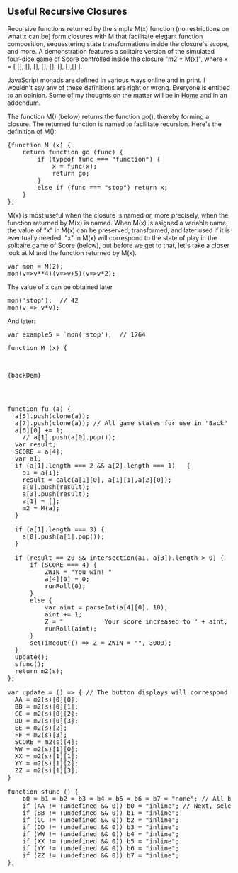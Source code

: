 <head>
  <script>
    
var fuDem = `function fu (a) {                                    // fu
  a[5].push(clone(a));
  a[7].push(clone(a)); // All game states for use in "Back" and "Forward."
  a[6][0] += 1;
    // a[1].push(a[0].pop());
  var result;
  SCORE = a[4];
  var a1;
  if (a[1].length === 2 && a[2].length === 1)   {
    a1 = a[1];
    result = calc(a[1][0], a[1][1],a[2][0]);
    a[0].push(result);
    a[3].push(result);  
    a[1] = [];
    m2 = M(a);
  }

  if (a[1].length === 3) {
    a[0].push(a[1].pop());
  }
 
  if (result == 20 && intersection(a1, a[3]).length > 0) {
      if (SCORE === 4) {
          ZWIN = "You win! "
          a[4][0] = 0;
          runRoll(0);
      }
      else {
          var aint = parseInt(a[4][0], 10);
          aint += 1;
          Z = "           Your score increased to " + aint;
          runRoll(aint); 
      }
      setTimeout(() => Z = ZWIN = "", 3000);
  }
  update();
  sfunc();
  return m2(s); 
}; 

var update = () => { // The button displays will correspond to the values in m2.
  AA = m2(s)[0][0];
  BB = m2(s)[0][1];
  CC = m2(s)[0][2];
  DD = m2(s)[0][3];
  EE = m2(s)[2];
  FF = m2(s)[3];
  SCORE = m2(s)[4];
  WW = m2(s)[1][0];
  XX = m2(s)[1][1];
  YY = m2(s)[1][2];
  ZZ = m2(s)[1][3];
}

function sfunc () {
    b0 = b1 = b2 = b3 = b4 = b5 = b6 = b7 = "none"; // All button displays controlled by b's disappear. 
    if (AA != (undefined && 0)) b0 = "inline"; // Next, selected buttons are diplayed.
    if (BB != (undefined && 0)) b1 = "inline";
    if (CC != (undefined && 0)) b2 = "inline";
    if (DD != (undefined && 0)) b3 = "inline";
    if (WW != (undefined && 0)) b4 = "inline";
    if (XX != (undefined && 0)) b5 = "inline";
    if (YY != (undefined && 0)) b6 = "inline";
    if (ZZ != (undefined && 0)) b7 = "inline";
}`;

var monad = `function M (x) {
  return function go (func) {
      if (typeof func === "function") {
          x = func(x);
          return go;
      }
      else if (func === "stop") return x;
  }
};`

var monad3 = `var mon3 = M([1,2,3,4]);
function g(ar) {
    var x = (ar.pop())**3;
    ar.unshift(x);
  return ar;
};
function g2 (ar) {return (ar.flatMap(v => (v+1)**3))};
function g3 (ar) {return (ar.flatMap(v => Math.round(v**(1/3))))};`;


var simple = `var s = 'stop';
var m4 = M(3);   // creates a new monad named "m4".
var cube = x => x**3;
var square = x => x*x;
var pow = n => x => x**n;
var add = n => x => 1*x + 1*n;
var mult = n => x => x * n;
var reset2 = n => x => x = n;`;

var runR = `runRoll = x => {
    m2 = M([ [Math.floor(Math.random()*6) + 1, Math.floor(Math.random()*6) + 1, Math.floor(Math.random()*12) + 1, Math.floor(Math.random()*20) + 1], [], [], [], [x] ]);
    updateRoll();
    EEE = "yet to be selected";
    XO = m2('stop');
    AR = [];
    index = 0;
}

const updateRoll = () => {
  AA = m2(s)[0][0];
  BB = m2(s)[0][1];
  CC = m2(s)[0][2];
  DD = m2(s)[0][3];
  
  WW = m2(s)[1][0];
  XX = m2(s)[1][1];
  YY = m2(s)[1][2];
  ZZ = m2(s)[1][3];
  EE = m2(s)[2];
  FF = m2(s)[3];
  SCORE = m2(s)[4];
  b0 = b1 = b2 = b3 = "inline";
  b4 = b5 = b6 = b7 = 'none';
};`

var clickFuncs = `var click0 = a => {
    a[1].push(a[0][0])
    a[0].shift();
    m2 = M(a);
    m2(fu);
    // sfunc();
};

var click1 = a => {
    a[1].push(a[0].splice(1,1)[0]);
    m2 = M(a);
    m2 = m2(fu);
};

var click2 = a => {
    a[1].push(a[0].splice(2,1)[0]);
    m2 = M(a);
    m2 = m2(fu);
};

var click3 = a => {
    a[1].push(a[0].splice(3,1)[0]);
    m2 = M(a);
    m2 = m2(fu);
};

function clic0 (m) {
  EEE = "add";
  m[2] = "+";
  m2 = M(m) ;
} 

$: clic1 = m => {
  EEE = "subtract";
  m[2] = "-";
  m2 = M(m) ;
} 

function clic2 (m) {
  EEE = "multiply";
  m[2] = "*";
  m2 = M(m) ;
} 

function clic3 (m) {
  EEE = "divide";
  m[2] = "/";
  m2 = M(m) ;
} 

function clic4 (m) {
  EEE = "concat";
  m[2] = "@"
  m2 = M(m);
};`

var putBack = `if (a[1].length === 3) {   
    a[0].push(a[1].pop());  // Returns a clicked third number.
  };`

var fuFuncs = `function squareFu () {m4 = m4(square)};
function cubeFu () {m4 = m4(cube)};

function divFraction (x) {
    var y = x.split('/');
    if(y.length > 1){
        return (y[0] / y[1])
    }
    else{
        return y[0];
    }
}

var powFu = function powFu (e) {
    var p = divFraction(e.target.value);
    if (e.keyCode == 13) {
        m4 = m4(pow(p));
    }
};
    
var addFu = function addFu (e) {
    if (e.keyCode == 13) {
        m4 = m4(add(e.target.value));
    };
  };
    
var multFu = function multFu (e) {
    if (e.keyCode == 13) {
        m4 = m4(mult(divFraction(e.target.value)))};
};
    
var resetFu = function resetFu (e) {
    if (e.keyCode == 13) {
        m4 = m4(reset2(divFraction(e.target.value)))
    };
};`;

var example0 = `var mon = M(2); // mon's value is the anonymous function returned by M.     `  

var example3 = `var mon = M(2);  
mon(v=>v**4)(v=>v+5)(v=>v*2);`;
// The value of x can be obtained later
var example4 = `mon('stop');  // 42
mon(v => v*v);`;
// And later:
var example5 = `mon('stop');  // 1764`;

var oldMonad =`function M (x) {
    return function go (func) {
        if (typeof func === "function") {
            x = func(x);
            return go;
        }
        else if (func === "stop") return x;
    }
};`

var buttons = `<button style = "display: {b0}" on:click = {() => m2(click0)}>{AA}</button> 
<button style = "display: {b1}" on:click = {() => m2(click1)}>{BB}</button> 
<button style = "display: {b2}" on:click = {() => m2(click2)}>{CC}</button> 
<button style = "display: {b3}" on:click = {() => m2(click3)}>{DD}</button>

<span style = "margin-left: 8%; font-size: 22px">The operator is {m2(s)[2]}</span>

<br><br>
<button on:click = {() => m2(clic0)}>add</button>
<button on:click = {() => m2(clic1)}>subtract</button>
<button on:click = {() => m2(clic2)}>multiply</button>
<button on:click = {() => m2(clic3)}>divide</button>
<button on:click = {() => m2(clic4)}>concat</button>
`;
var backDem = `back = a => {
    if (a[5].length < 1) {
      m2 = M(a);
      console.log("You're already all the way back")
      return;
    }
    else {
        var b = a[5][a[5].length - 1];
        b[7] = a[7];
        m2 = M(b);
        update();
        sfunc();
    }
};

var forward;
$: forward = a => {
    var index = a[6][0];
    if (a[5].length === a[7].length) {
        console.log("Already at the top");
        m2 = M(a);
        return;
    }
    else {
        var b = a[7][index + 1];
        b[7] = a[7];
        m2 = M(b);
        update();
        sfunc();
    }
};`

var example2 = `var m3 = M(3);
var m4 = M(m3(s));
m3(v => v + 3);
m4(v => v + 4);

log("m3(s) * m4(s) is", m3(s) * m4(s))

m3(s) * m4(s) is 42`;

var example6 = `M(2)(v=>v+1)(v=>v*2)(v=>v*7)(s) // 42`

</script>

  
</head>

<h2>Useful Recursive Closures</h2>

<p>Recursive functions returned by the simple M(x) function (no restrictions on what x can be) form closures with M that facilitate elegant function composition, sequestering state transformations inside the closure's scope, and more. A demonstration features a solitaire version of the simulated four-dice game of Score controlled inside the closure "m2 = M(x)", where x = [ [], [], [], [], [], [], [],[] ].</p>
<p> JavaScript monads are defined in various ways online and in print. I wouldn't say any of these definitions are right or wrong. Everyone is entitled to an opinion. Some of my thoughts on the matter will be in <a href = "./">Home</a> and in an addendum. </p>
<p>The function M() (below) returns the function go(), thereby forming a closure. The returned function is named to facilitate recursion. Here's the definition of M():</p>
<pre>{function M (x) {
    return function go (func) {
        if (typeof func === "function") {
            x = func(x);
            return go;
        }
        else if (func === "stop") return x;
    }
};</pre>



<p> M(x) is most useful when the closure is named or, more precisely, when the function returned by M(x) is named. When M(x) is asigned a variable name, the value of "x" in M(x) can be preserved, transformed, and later used if it is eventually needed. "x" in M(x) will correspond to the state of play in the solitaire game of Score (below), but before we get to that, let's take a closer look at M and the function returned by M(x).  </p>
<pre>var mon = M(2);  
mon(v=>v**4)(v=>v+5)(v=>v*2);</pre>
The value of x can be obtained later
<pre>mon('stop');  // 42
mon(v => v*v);</pre>
And later:
<pre>var example5 = `mon('stop');  // 1764</pre>

<pre>function M (x) {

  <pre>{backDem}</pre>
  
  
  
  
  
  
  
  
  
<pre>function fu (a) {                                 
  a[5].push(clone(a));
  a[7].push(clone(a)); // All game states for use in "Back" and "Forward."
  a[6][0] += 1;
    // a[1].push(a[0].pop());
  var result;
  SCORE = a[4];
  var a1;
  if (a[1].length === 2 && a[2].length === 1)   {
    a1 = a[1];
    result = calc(a[1][0], a[1][1],a[2][0]);
    a[0].push(result);
    a[3].push(result);  
    a[1] = [];
    m2 = M(a);
  }

  if (a[1].length === 3) {
    a[0].push(a[1].pop());
  }
 
  if (result == 20 && intersection(a1, a[3]).length > 0) {
      if (SCORE === 4) {
          ZWIN = "You win! "
          a[4][0] = 0;
          runRoll(0);
      }
      else {
          var aint = parseInt(a[4][0], 10);
          aint += 1;
          Z = "           Your score increased to " + aint;
          runRoll(aint); 
      }
      setTimeout(() => Z = ZWIN = "", 3000);
  }
  update();
  sfunc();
  return m2(s); 
}; 

var update = () => { // The button displays will correspond to the values in m2.
  AA = m2(s)[0][0];
  BB = m2(s)[0][1];
  CC = m2(s)[0][2];
  DD = m2(s)[0][3];
  EE = m2(s)[2];
  FF = m2(s)[3];
  SCORE = m2(s)[4];
  WW = m2(s)[1][0];
  XX = m2(s)[1][1];
  YY = m2(s)[1][2];
  ZZ = m2(s)[1][3];
}

function sfunc () {
    b0 = b1 = b2 = b3 = b4 = b5 = b6 = b7 = "none"; // All button displays controlled by b's disappear. 
    if (AA != (undefined && 0)) b0 = "inline"; // Next, selected buttons are diplayed.
    if (BB != (undefined && 0)) b1 = "inline";
    if (CC != (undefined && 0)) b2 = "inline";
    if (DD != (undefined && 0)) b3 = "inline";
    if (WW != (undefined && 0)) b4 = "inline";
    if (XX != (undefined && 0)) b5 = "inline";
    if (YY != (undefined && 0)) b6 = "inline";
    if (ZZ != (undefined && 0)) b7 = "inline";
}; </pre>
